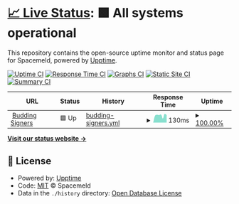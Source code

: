 # [📈 Live Status](https://status.spacemeld.com): <!--live status--> **🟩 All systems operational**

This repository contains the open-source uptime monitor and status page for Spacemeld, powered by [Upptime](https://github.com/upptime/upptime).

[![Uptime CI](https://github.com/spacemeld/uptime-status/workflows/Uptime%20CI/badge.svg)](https://github.com/spacemeld/uptime-status/actions?query=workflow%3A%22Uptime+CI%22)
[![Response Time CI](https://github.com/spacemeld/uptime-status/workflows/Response%20Time%20CI/badge.svg)](https://github.com/spacemeld/uptime-status/actions?query=workflow%3A%22Response+Time+CI%22)
[![Graphs CI](https://github.com/spacemeld/uptime-status/workflows/Graphs%20CI/badge.svg)](https://github.com/spacemeld/uptime-status/actions?query=workflow%3A%22Graphs+CI%22)
[![Static Site CI](https://github.com/spacemeld/uptime-status/workflows/Static%20Site%20CI/badge.svg)](https://github.com/spacemeld/uptime-status/actions?query=workflow%3A%22Static+Site+CI%22)
[![Summary CI](https://github.com/spacemeld/uptime-status/workflows/Summary%20CI/badge.svg)](https://github.com/spacemeld/uptime-status/actions?query=workflow%3A%22Summary+CI%22)

<!--start: status pages-->
<!-- This summary is generated by Upptime (https://github.com/upptime/upptime) -->
<!-- Do not edit this manually, your changes will be overwritten -->
<!-- prettier-ignore -->
| URL | Status | History | Response Time | Uptime |
| --- | ------ | ------- | ------------- | ------ |
| <img alt="" src="https://icons.duckduckgo.com/ip3/buddingsigners.com.ico" height="13"> [Budding Signers](https://buddingsigners.com) | 🟩 Up | [budding-signers.yml](https://github.com/spacemeld/uptime-status/commits/HEAD/history/budding-signers.yml) | <details><summary><img alt="Response time graph" src="./graphs/budding-signers/response-time-week.png" height="20"> 130ms</summary><br><a href="https://status.spacemeld.com/history/budding-signers"><img alt="Response time 149" src="https://img.shields.io/endpoint?url=https%3A%2F%2Fraw.githubusercontent.com%2Fspacemeld%2Fuptime-status%2FHEAD%2Fapi%2Fbudding-signers%2Fresponse-time.json"></a><br><a href="https://status.spacemeld.com/history/budding-signers"><img alt="24-hour response time 136" src="https://img.shields.io/endpoint?url=https%3A%2F%2Fraw.githubusercontent.com%2Fspacemeld%2Fuptime-status%2FHEAD%2Fapi%2Fbudding-signers%2Fresponse-time-day.json"></a><br><a href="https://status.spacemeld.com/history/budding-signers"><img alt="7-day response time 130" src="https://img.shields.io/endpoint?url=https%3A%2F%2Fraw.githubusercontent.com%2Fspacemeld%2Fuptime-status%2FHEAD%2Fapi%2Fbudding-signers%2Fresponse-time-week.json"></a><br><a href="https://status.spacemeld.com/history/budding-signers"><img alt="30-day response time 121" src="https://img.shields.io/endpoint?url=https%3A%2F%2Fraw.githubusercontent.com%2Fspacemeld%2Fuptime-status%2FHEAD%2Fapi%2Fbudding-signers%2Fresponse-time-month.json"></a><br><a href="https://status.spacemeld.com/history/budding-signers"><img alt="1-year response time 143" src="https://img.shields.io/endpoint?url=https%3A%2F%2Fraw.githubusercontent.com%2Fspacemeld%2Fuptime-status%2FHEAD%2Fapi%2Fbudding-signers%2Fresponse-time-year.json"></a></details> | <details><summary><a href="https://status.spacemeld.com/history/budding-signers">100.00%</a></summary><a href="https://status.spacemeld.com/history/budding-signers"><img alt="All-time uptime 99.97%" src="https://img.shields.io/endpoint?url=https%3A%2F%2Fraw.githubusercontent.com%2Fspacemeld%2Fuptime-status%2FHEAD%2Fapi%2Fbudding-signers%2Fuptime.json"></a><br><a href="https://status.spacemeld.com/history/budding-signers"><img alt="24-hour uptime 100.00%" src="https://img.shields.io/endpoint?url=https%3A%2F%2Fraw.githubusercontent.com%2Fspacemeld%2Fuptime-status%2FHEAD%2Fapi%2Fbudding-signers%2Fuptime-day.json"></a><br><a href="https://status.spacemeld.com/history/budding-signers"><img alt="7-day uptime 100.00%" src="https://img.shields.io/endpoint?url=https%3A%2F%2Fraw.githubusercontent.com%2Fspacemeld%2Fuptime-status%2FHEAD%2Fapi%2Fbudding-signers%2Fuptime-week.json"></a><br><a href="https://status.spacemeld.com/history/budding-signers"><img alt="30-day uptime 100.00%" src="https://img.shields.io/endpoint?url=https%3A%2F%2Fraw.githubusercontent.com%2Fspacemeld%2Fuptime-status%2FHEAD%2Fapi%2Fbudding-signers%2Fuptime-month.json"></a><br><a href="https://status.spacemeld.com/history/budding-signers"><img alt="1-year uptime 100.00%" src="https://img.shields.io/endpoint?url=https%3A%2F%2Fraw.githubusercontent.com%2Fspacemeld%2Fuptime-status%2FHEAD%2Fapi%2Fbudding-signers%2Fuptime-year.json"></a></details>

<!--end: status pages-->

[**Visit our status website →**](https://status.spacemeld.com)

## 📄 License

- Powered by: [Upptime](https://github.com/upptime/upptime)
- Code: [MIT](./LICENSE) © Spacemeld
- Data in the `./history` directory: [Open Database License](https://opendatacommons.org/licenses/odbl/1-0/)
